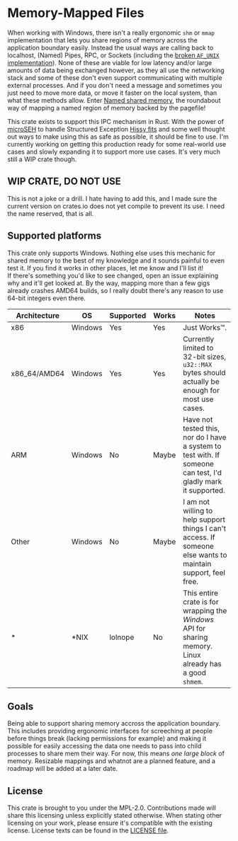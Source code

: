 # Memory-Mapped Files

When working with Windows, there isn't a really ergonomic `shm` or `mmap` implementation that lets you share regions of memory across the application boundary easily. Instead the usual ways are calling back to localhost, (Named) Pipes, RPC, or Sockets (including the [broken `AF_UNIX` implementation](https://github.com/microsoft/WSL/issues/4240)). None of these are viable for low latency and/or large amounts of data being exchanged however, as they all use the networking stack and some of these don't even support communicating with multiple external processes. And if you don't need a message and sometimes you just need to move more data, or move it faster on the local system, than what these methods allow. Enter [Named shared memory](https://learn.microsoft.com/en-us/windows/win32/memory/creating-named-shared-memory), the roundabout way of mapping a named region of memory backed by the pagefile!

This crate exists to support this IPC mechanism in Rust. With the power of [microSEH](https://github.com/sonodima/microseh) to handle Structured Exception [Hissy fits](https://www.merriam-webster.com/dictionary/hissy%20fit) and some well thought out ways to make using this as safe as possible, it should be fine to use. I'm currently working on getting this production ready for some real-world use cases and slowly expanding it to support more use cases. It's very much still a WIP crate though.

## WIP CRATE, DO NOT USE

This is not a joke or a drill. I hate having to add this, and I made sure the current version on crates.io does not yet compile to prevent its use.
I need the name reserved, that is all.

## Supported platforms

This crate only supports Windows. Nothing else uses this mechanic for shared memory to the best of my knowledge and it sounds painful to even test it. If you find it works in other places, let me know and I'll list it!  
If there's something you'd like to see changed, open an issue explaining why and it'll get looked at. By the way, mapping more than a few gigs already crashes AMD64 builds, so I really doubt there's any reason to use 64-bit integers even there.

| Architecture |   OS    | Supported | Works |                           Notes                                                                               |
|--------------|---------|-----------|-------|---------------------------------------------------------------------------------------------------------------|
| x86          | Windows | Yes       | Yes   | Just Works:tm:.                                                                                               |
| x86_64/AMD64 | Windows | Yes       | Yes   | Currently limited to 32-bit sizes, `u32::MAX` bytes should actually be enough for most use cases.             |
| ARM          | Windows | No        | Maybe | Have not tested this, nor do I have a system to test with. If someone can test, I'd gladly mark it supported. |
| Other        | Windows | No        | Maybe | I am not willing to help support things I can't access. If someone else wants to maintain support, feel free. |
| *            | *NIX    | lolnope   | No    | This entire crate is for wrapping the _Windows_ API for sharing memory. Linux already has a good `shmem`.     |

## Goals

Being able to support sharing memory accross the application boundary. This includes providing ergonomic interfaces for screeching at people before things break (lacking permissions for example) and making it possible for easily accessing the data one needs to pass into child processes to share mem their way.
For now, this means _one large block_ of memory. Resizable mappings and whatnot are a planned feature, and a roadmap will be added at a later date.

## License

This crate is brought to you under the MPL-2.0. Contributions made will share this licensing unless explicitly stated otherwise. When stating other licensing on your work, please ensure it's compatible with the existing license. License texts can be found in the [LICENSE file](./LICENSE).
